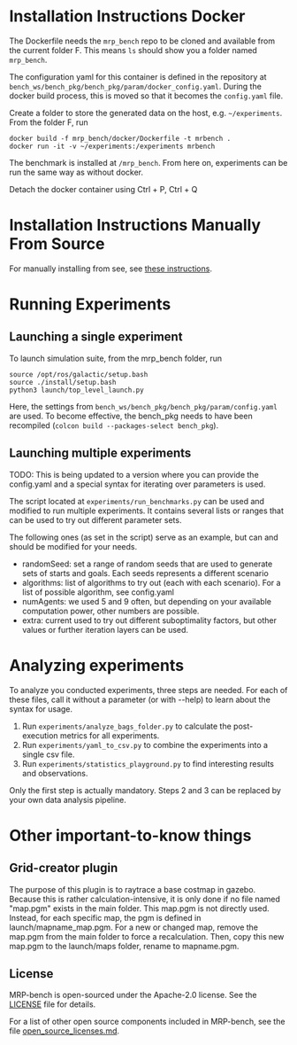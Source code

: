 # Installation Instructions Docker
The Dockerfile needs the `mrp_bench` repo to be cloned and available from the current folder F. This means `ls` should show you a folder named `mrp_bench`.

The configuration yaml for this container is defined in the repository at `bench_ws/bench_pkg/bench_pkg/param/docker_config.yaml`. During the docker build process, this is moved so that it becomes the `config.yaml` file.

Create a folder to store the generated data on the host, e.g. `~/experiments`. From the folder F, run

``` 
docker build -f mrp_bench/docker/Dockerfile -t mrbench .
docker run -it -v ~/experiments:/experiments mrbench
```

The benchmark is installed at `/mrp_bench`. From here on, experiments can be run the same way as without docker.

Detach the docker container using Ctrl + P, Ctrl + Q



# Installation Instructions Manually From Source
For manually installing from see, see [these instructions](Installation.md).


# Running Experiments
## Launching a single experiment
To launch simulation suite, from the mrp_bench folder, run
```
source /opt/ros/galactic/setup.bash
source ./install/setup.bash
python3 launch/top_level_launch.py
```

Here, the settings from `bench_ws/bench_pkg/bench_pkg/param/config.yaml` are used. To become effective, the bench_pkg needs to have been recompiled (`colcon build --packages-select bench_pkg`). 

## Launching multiple experiments
TODO: This is being updated to a version where you can provide the config.yaml and a special syntax for iterating over parameters is used.

The script located at `experiments/run_benchmarks.py` can be used and modified to run multiple experiments. 
It contains several lists or ranges that can be used to try out different parameter sets.

The following ones (as set in the script) serve as an example, but can and should be modified for your needs.
 * randomSeed: set a range of random seeds that are used to generate sets of starts and goals. Each seeds represents a different scenario
 * algorithms: list of algorithms to try out (each with each scenario). For a list of possible algorithm, see config.yaml
 * numAgents: we used 5 and 9 often, but depending on your available computation power, other numbers are possible.
 * extra: current used to try out different suboptimality factors, but other values or further iteration layers can be used.

# Analyzing experiments
To analyze you conducted experiments, three steps are needed. For each of these files, call it without a parameter (or with --help) to learn about the syntax for usage.
1. Run `experiments/analyze_bags_folder.py` to calculate the post-execution metrics for all experiments.
2. Run `experiments/yaml_to_csv.py` to combine the experiments into a single csv file.
3. Run `experiments/statistics_playground.py` to find interesting results and observations.

Only the first step is actually mandatory. Steps 2 and 3 can be replaced by your own data analysis pipeline.


# Other important-to-know things
## Grid-creator plugin
The purpose of this plugin is to raytrace a base costmap in gazebo.
Because this is rather calculation-intensive, it is only done if no file named "map.pgm" exists in the main folder.
This map.pgm is not directly used. Instead, for each specific map, the pgm is defined in launch/mapname_map.pgm.
For a new or changed map, remove the map.pgm from the main folder to force a recalculation. Then, copy this new map.pgm to the launch/maps folder, rename to mapname.pgm.


## License

MRP-bench is open-sourced under the Apache-2.0 license. See the
[LICENSE](LICENSE) file for details.

For a list of other open source components included in MRP-bench, see the
file [open_source_licenses.md](open_source_licenses.md).


